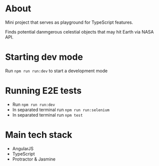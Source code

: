 # About
Mini project that serves as playground for TypeScript features.

Finds potential danmgerous celestial objects that may hit Earth via NASA API.
# Starting dev mode
Run `npm run run:dev` to start a development mode
# Running E2E tests
 * Run `npm run run:dev`
 * In separated terminal run `npm run run:selenium`
 * In separated terminal run `npm test`

 # Main tech stack
 * AngularJS
 * TypeScript
 * Protractor & Jasmine